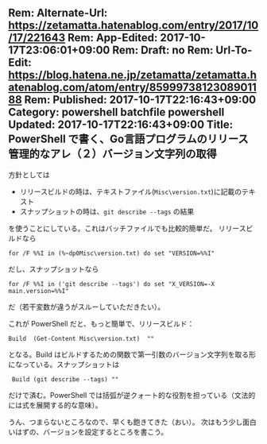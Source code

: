 Rem: Alternate-Url: https://zetamatta.hatenablog.com/entry/2017/10/17/221643
Rem: App-Edited: 2017-10-17T23:06:01+09:00
Rem: Draft: no
Rem: Url-To-Edit: https://blog.hatena.ne.jp/zetamatta/zetamatta.hatenablog.com/atom/entry/8599973812308901188
Rem: Published: 2017-10-17T22:16:43+09:00
Category: powershell batchfile powershell
Updated: 2017-10-17T22:16:43+09:00
Title: PowerShell で書く、Go言語プログラムのリリース管理的なアレ（２）バージョン文字列の取得
---
方針としては

* リリースビルドの時は、テキストファイル(`Misc\version.txt`)に記載のテキスト
* スナップショットの時は、`git describe --tags` の結果

を使うことにしている。これはバッチファイルでも比較的簡単だ。
リリースビルドなら

```
for /F %%I in (%~dp0Misc\version.txt) do set "VERSION=%%I"
```

だし、スナップショットなら

```
for /F %%I in ('git describe --tags') do set "X_VERSION=-X main.version=%%I"
```

だ（若干変数が違うがスルーしていただきたい）。

これが PowerShell だと、もっと簡単で、リリースビルド：

```
Build  (Get-Content Misc\version.txt)  ""
```

となる。Build はビルドするための関数で第一引数のバージョン文字列を取る形になっている。スナップショットは

```
 Build (git describe --tags) ""
```

だけで済む。PowerShell では括弧が逆クォート的な役割を担っている（文法的には式を展開する的な意味）。

うん、つまらないところなので、早くも飽きてきた（おい）。
次はもう少し面白いはずの、バージョンを設定するところを書こう。